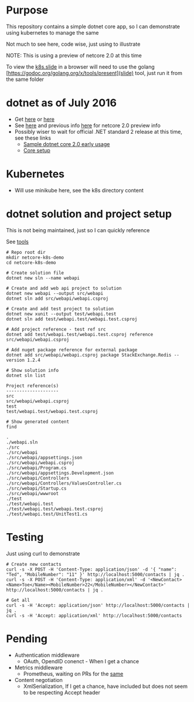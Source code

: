 # Purpose
This repository contains a simple dotnet core app, so I can demonstrate using kubernetes to manage the same

Not much to see here, code wise, just using to illustrate

NOTE: This is using a preview of netcore 2.0 at this time

To view the [k8s.slide](slides) in a browser will need to use the golang [https://godoc.org/golang.org/x/tools/present](slide) tool, just run it from the same folder



# dotnet as of July 2016
- Get [here](https://www.microsoft.com/net/core/preview#linuxubuntu) or [here](https://github.com/dotnet/core/blob/master/release-notes/download-archives/2.0.0-preview2-download.md)
- See [here](https://blogs.msdn.microsoft.com/dotnet/2017/06/28/announcing-net-core-2-0-preview-2/) and previous info [here](https://blogs.msdn.microsoft.com/dotnet/2017/05/10/announcing-net-core-2-0-preview-1/) for netcore 2.0 preview info
- Possibly wiser to wait for official .NET standard 2 release at this time, see these links
	- [Sample dotnet core 2.0 early usage](https://jeremylindsayni.wordpress.com/2017/04/02/installing-ubuntu-16-04-on-a-raspberry-pi-3-installing-net-core-2-and-running-a-sample-net-core-2-app/)
	- [Core setup](https://github.com/dotnet/core-setup/)



# Kubernetes
- Will use minikube here, see the k8s directory content



# dotnet solution and project setup

This is not being maintained, just so I can quickly reference

See [tools](https://docs.microsoft.com/en-us/dotnet/articles/core/tools/)

```
# Repo root dir
mkdir netcore-k8s-demo
cd netcore-k8s-demo

# Create solution file
dotnet new sln --name webapi

# Create and add web api project to solution
dotnet new webapi --output src/webapi
dotnet sln add src/webapi/webapi.csproj

# Create and add test project to solution
dotnet new xunit --output test/webapi.test
dotnet sln add test/webapi.test/webapi.test.csproj

# Add project reference - test ref src
dotnet add test/webapi.test/webapi.test.csproj reference src/webapi/webapi.csproj

# Add nuget package reference for external package
dotnet add src/webapi/webapi.csproj package StackExchange.Redis --version 1.2.4

# Show solution info
dotnet sln list

Project reference(s)
--------------------
src
src/webapi/webapi.csproj
test
test/webapi.test/webapi.test.csproj

# Show generated content
find

.
./webapi.sln
./src
./src/webapi
./src/webapi/appsettings.json
./src/webapi/webapi.csproj
./src/webapi/Program.cs
./src/webapi/appsettings.Development.json
./src/webapi/Controllers
./src/webapi/Controllers/ValuesController.cs
./src/webapi/Startup.cs
./src/webapi/wwwroot
./test
./test/webapi.test
./test/webapi.test/webapi.test.csproj
./test/webapi.test/UnitTest1.cs
```



# Testing
Just using curl to demonstrate

```
# Create new contacts
curl -s -X POST -H 'Content-Type: application/json' -d '{ "name": "Ted", "MobileNumber": "11" }' http://localhost:5000/contacts | jq .
curl -s -X POST -H 'Content-Type: application/xml' -d '<NewContact><Name>Toe</Name><MobileNumber>22</MobileNumber></NewContact>' http://localhost:5000/contacts | jq .

# Get all
curl -s -H 'Accept: application/json' http://localhost:5000/contacts | jq .
curl -s -H 'Accept: application/xml' http://localhost:5000/contacts
```



# Pending
- Authentication middleware
	- OAuth, OpendID conenct - When I get a chance
- Metrics middleware
	- Prometheus, waiting on PRs for the [same](https://github.com/andrasm/prometheus-net)
- Content negotiation
	- XmlSerialization, If I get a chance, have included but does not seem to be respecting Accept header
